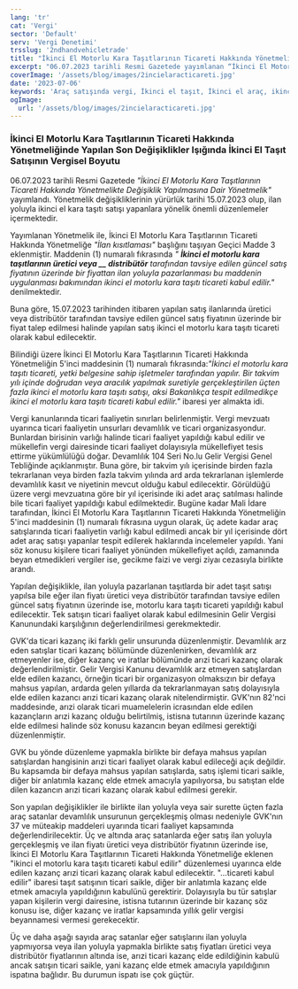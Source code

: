 ```yaml
---
lang: 'tr'
cat: 'Vergi'
sector: 'Default'
serv: 'Vergi Denetimi'
trsslug: '2ndhandvehicletrade'
title: "İkinci El Motorlu Kara Taşıtlarının Ticareti Hakkında Yönetmeliğinde Yapılan Son Değişiklikler Işığında İkinci El Taşıt Satışının Vergisel Boyutu"
excerpt: "06.07.2023 tarihli Resmi Gazetede yayımlanan “İkinci El Motorlu Kara Taşıtlarının Ticareti Hakkında Yönetmelikte Değişiklik Yapılmasına Dair Yönetmelik” ilan yoluyla ikinci el kara taşıtı satışı yapanlara yönelik önemli düzenlemeler içermektedir."
coverImage: '/assets/blog/images/2incielaracticareti.jpg'
date: '2023-07-06'
keywords: 'Araç satışında vergi, İkinci el taşıt, İkinci el araç, ikinci el araç ticareti, ikinci el araç ticaret yasağı'
ogImage:
  url: '/assets/blog/images/2incielaracticareti.jpg'
---
```


### İkinci El Motorlu Kara Taşıtlarının Ticareti Hakkında Yönetmeliğinde Yapılan Son Değişiklikler Işığında İkinci El Taşıt Satışının Vergisel Boyutu

06.07.2023 tarihli Resmi Gazetede _"İkinci El Motorlu Kara Taşıtlarının Ticareti Hakkında Yönetmelikte Değişiklik Yapılmasına Dair Yönetmelik"_ yayımlandı. Yönetmelik değişikliklerinin yürürlük tarihi 15.07.2023 olup, ilan yoluyla ikinci el kara taşıtı satışı yapanlara yönelik önemli düzenlemeler içermektedir.

Yayımlanan Yönetmelik ile, İkinci El Motorlu Kara Taşıtlarının Ticareti Hakkında Yönetmeliğe _"İlan kısıtlaması"_ başlığını taşıyan Geçici Madde 3 eklenmiştir. Maddenin (1) numaralı fıkrasında _" __İkinci el motorlu kara taşıtlarının üretici veya __ distribütör__ tarafından tavsiye edilen güncel satış fiyatının üzerinde bir fiyattan ilan yoluyla pazarlanması bu maddenin uygulanması bakımından ikinci el motorlu kara taşıtı ticareti kabul edilir."_ denilmektedir.

Buna göre, 15.07.2023 tarihinden itibaren yapılan satış ilanlarında üretici veya distribütör tarafından tavsiye edilen güncel satış fiyatının üzerinde bir fiyat talep edilmesi halinde yapılan satış ikinci el motorlu kara taşıtı ticareti olarak kabul edilecektir.

Bilindiği üzere İkinci El Motorlu Kara Taşıtlarının Ticareti Hakkında Yönetmeliğin 5'inci maddesinin (1) numaralı fıkrasında:_"İkinci el motorlu kara taşıtı ticareti, yetki belgesine sahip işletmeler tarafından yapılır. Bir takvim yılı içinde doğrudan veya aracılık yapılmak suretiyle gerçekleştirilen üçten fazla ikinci el motorlu kara taşıtı satışı, aksi Bakanlıkça tespit edilmedikçe ikinci el motorlu kara taşıtı ticareti kabul edilir."_ ibaresi yer almakta idi.

Vergi kanunlarında ticari faaliyetin sınırları belirlenmiştir. Vergi mevzuatı uyarınca ticari faaliyetin unsurları devamlılık ve ticari organizasyondur. Bunlardan birisinin varlığı halinde ticari faaliyet yapıldığı kabul edilir ve mükellefin vergi dairesinde ticari faaliyet dolayısıyla mükellefiyet tesis ettirme yükümlülüğü doğar. Devamlılık 104 Seri No.lu Gelir Vergisi Genel Tebliğinde açıklanmıştır. Buna göre, bir takvim yılı içerisinde birden fazla tekrarlanan veya birden fazla takvim yılında ard arda tekrarlanan işlemlerde devamlılık kasıt ve niyetinin mevcut olduğu kabul edilecektir. Görüldüğü üzere vergi mevzuatına göre bir yıl içerisinde iki adet araç satılması halinde bile ticari faaliyet yapıldığı kabul edilmektedir. Bugüne kadar Mali İdare tarafından, İkinci El Motorlu Kara Taşıtlarının Ticareti Hakkında Yönetmeliğin 5'inci maddesinin (1) numaralı fıkrasına uygun olarak, üç adete kadar araç satışlarında ticari faaliyetin varlığı kabul edilmedi ancak bir yıl içerisinde dört adet araç satışı yapanlar tespit edilerek haklarında incelemeler yapıldı. Yani söz konusu kişilere ticari faaliyet yönünden mükellefiyet açıldı, zamanında beyan etmedikleri vergiler ise, gecikme faizi ve vergi ziyaı cezasıyla birlikte arandı.

Yapılan değişiklikle, ilan yoluyla pazarlanan taşıtlarda bir adet taşıt satışı yapılsa bile eğer ilan fiyatı üretici veya distribütör tarafından tavsiye edilen güncel satış fiyatının üzerinde ise, motorlu kara taşıtı ticareti yapıldığı kabul edilecektir. Tek satışın ticari faaliyet olarak kabul edilmesinin Gelir Vergisi Kanunundaki karşılığının değerlendirilmesi gerekmektedir.

GVK'da ticari kazanç iki farklı gelir unsurunda düzenlenmiştir. Devamlılık arz eden satışlar ticari kazanç bölümünde düzenlenirken, devamlılık arz etmeyenler ise, diğer kazanç ve iratlar bölümünde arızi ticari kazanç olarak değerlendirilmiştir. Gelir Vergisi Kanunu devamlılık arz etmeyen satışlardan elde edilen kazancı, örneğin ticari bir organizasyon olmaksızın bir defaya mahsus yapılan, ardarda gelen yıllarda da tekrarlanmayan satış dolayısıyla elde edilen kazancı arızi ticari kazanç olarak nitelendirmiştir. GVK'nın 82'nci maddesinde, arızi olarak ticari muamelelerin icrasından elde edilen kazançların arızi kazanç olduğu belirtilmiş, istisna tutarının üzerinde kazanç elde edilmesi halinde söz konusu kazancın beyan edilmesi gerektiği düzenlenmiştir.

GVK bu yönde düzenleme yapmakla birlikte bir defaya mahsus yapılan satışlardan hangisinin arızi ticari faaliyet olarak kabul edileceği açık değildir. Bu kapsamda bir defaya mahsus yapılan satışlarda, satış işlemi ticari saikle, diğer bir anlatımla kazanç elde etmek amacıyla yapılıyorsa, bu satıştan elde dilen kazancın arızi ticari kazanç olarak kabul edilmesi gerekir.

Son yapılan değişiklikler ile birlikte ilan yoluyla veya sair surette üçten fazla araç satanlar devamlılık unsurunun gerçekleşmiş olması nedeniyle GVK'nın 37 ve müteakip maddeleri uyarında ticari faaliyet kapsamında değerlendirilecektir. Üç ve altında araç satanlarda eğer satış ilan yoluyla gerçekleşmiş ve ilan fiyatı üretici veya distribütör fiyatının üzerinde ise, İkinci El Motorlu Kara Taşıtlarının Ticareti Hakkında Yönetmeliğe eklenen "ikinci el motorlu kara taşıtı ticareti kabul edilir" düzenlemesi uyarınca elde edilen kazanç arızi ticari kazanç olarak kabul edilecektir. "…ticareti kabul edilir" ibaresi taşıt satışının ticari saikle, diğer bir anlatımla kazanç elde etmek amacıyla yapıldığının kabulünü gerektirir. Dolayısıyla bu tür satışlar yapan kişilerin vergi dairesine, istisna tutarının üzerinde bir kazanç söz konusu ise, diğer kazanç ve iratlar kapsamında yıllık gelir vergisi beyannamesi vermesi gerekecektir.

Üç ve daha aşağı sayıda araç satanlar eğer satışlarını ilan yoluyla yapmıyorsa veya ilan yoluyla yapmakla birlikte satış fiyatları üretici veya distribütör fiyatlarının altında ise, arızi ticari kazanç elde edildiğinin kabulü ancak satışın ticari saikle, yani kazanç elde etmek amacıyla yapıldığının ispatına bağlıdır. Bu durumun ispatı ise çok güçtür.